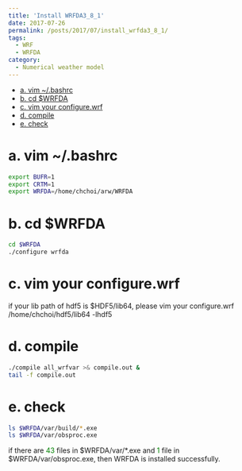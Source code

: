 ```yaml
---
title: 'Install WRFDA3_8_1'
date: 2017-07-26
permalink: /posts/2017/07/install_wrfda3_8_1/
tags:
  - WRF
  - WRFDA
category:
  - Numerical weather model
---
```


<!-- @import "[TOC]" {cmd="toc" depthFrom=1 depthTo=6 orderedList=false} -->

<!-- code_chunk_output -->

- [a. vim ~/.bashrc](#a-vim-~bashrc)
- [b.  cd $WRFDA](#b-cd-wrfda)
- [c.  vim your configure.wrf](#c-vim-your-configurewrf)
- [d.  compile](#d-compile)
- [e.  check](#e-check)

<!-- /code_chunk_output -->


# a. vim ~/.bashrc
```bash
export BUFR=1
export CRTM=1
export WRFDA=/home/chchoi/arw/WRFDA
```



# b.  cd $WRFDA
```bash
cd $WRFDA
./configure wrfda
```




# c.  vim your configure.wrf

if your lib path of hdf5 is $HDF5/lib64, please vim your configure.wrf
 /home/chchoi/hdf5/lib64 -lhdf5

# d.  compile
```bash
./compile all_wrfvar >& compile.out &
tail -f compile.out
```



# e.  check
```bash
ls $WRFDA/var/build/*.exe
ls $WRFDA/var/obsproc.exe
```
if there are <span style="color:green">43</span> files in $WRFDA/var/*.exe and <span style="color:green">1</span> file in \$WRFDA/var/obsproc.exe, then WRFDA is installed successfully.

